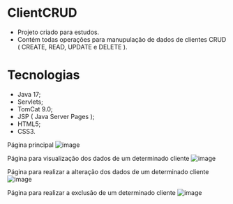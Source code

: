 # ClientCRUD

- Projeto criado para estudos.
- Contém todas operações para manupulação de dados de clientes CRUD ( CREATE, READ, UPDATE e DELETE ).


# Tecnologias
- Java 17;
- Servlets;
- TomCat 9.0;
- JSP ( Java Server Pages );
- HTML5;
- CSS3.

Página principal
![image](https://user-images.githubusercontent.com/61717934/193959128-45b67789-bdd0-4881-83c3-17d090689962.png)

Página para visualização dos dados de um determinado cliente
![image](https://user-images.githubusercontent.com/61717934/193959485-90c68a65-3672-44c3-912d-4fe6978f0e6e.png)

Página para realizar a alteração dos dados de um determinado cliente
![image](https://user-images.githubusercontent.com/61717934/193959530-7835bd2f-0a47-40d4-93ba-7118ea580217.png)

Página para realizar a exclusão de um determinado cliente
![image](https://user-images.githubusercontent.com/61717934/193959573-2d6f0a19-0ac8-459a-aaa9-c8831e529b53.png)
